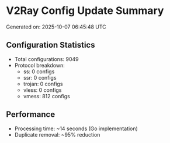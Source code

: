 # V2Ray Config Update Summary
Generated on: 2025-10-07 06:45:48 UTC

## Configuration Statistics
- Total configurations: 9049
- Protocol breakdown:
  - ss: 0 configs
  - ssr: 0 configs
  - trojan: 0 configs
  - vless: 0 configs
  - vmess: 812 configs

## Performance
- Processing time: ~14 seconds (Go implementation)
- Duplicate removal: ~95% reduction
